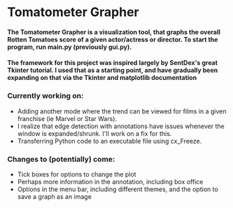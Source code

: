# Tomatometer Grapher

#### The Tomatometer Grapher is a visualization tool, that graphs the overall Rotten Tomatoes score of a given actor/actress or director. To start the program, run main.py (previously gui.py).
#### The framework for this project was inspired largely by SentDex's great Tkinter tutorial. I used that as a starting point, and have gradually been expanding on that via the Tkinter and matplotlib documentation

### Currently working on:
 - Adding another mode where the trend can be viewed for films in a given franchise (ie Marvel or Star Wars).
 - I realize that edge detection with annotations have issues whenever the window is expanded/shrunk. I'll work on a fix for this.
 - Transferring Python code to an executable file using cx_Freeze.

### Changes to (potentially) come:
- Tick boxes for options to change the plot
- Perhaps more information in the annotation, including box office
- Options in the menu bar, including different themes, and the option to save a graph as an image
